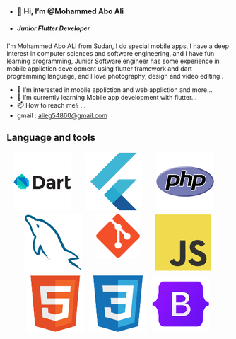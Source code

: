 - ### 👋 Hi, I’m @Mohammed Abo Ali

- ##### Junior Flutter Developer

I'm Mohammed Abo ALi  from Sudan,  I do special mobile apps, I have a deep interest in computer sciences and software engineering, and I have fun learning programming, Junior Software engineer has some experience in mobile appliction development using flutter framework and dart programming language, and I love photography, design and video editing .


- 👀 I’m interested in mobile appliction and web appliction and more...
- 🌱 I’m currently learning Mobile app development with flutter...
- 📫 How to reach me؟ ...
- gmail : alieg54860@gmail.com



## Language and tools

<p align="center">
<img src="https://raw.githubusercontent.com/devicons/devicon/master/icons/dart/dart-original-wordmark.svg" alt="Dart" height="130" style="vertical-align:top; margin:4px">&nbsp;&nbsp;&nbsp;&nbsp;&nbsp;
<img src="https://raw.githubusercontent.com/devicons/devicon/master/icons/flutter/flutter-original.svg" alt="Flutter" height="130" style="vertical-align:top; margin:4px">&nbsp;&nbsp;&nbsp;&nbsp;&nbsp;
<img src="https://raw.githubusercontent.com/devicons/devicon/master/icons/php/php-original.svg" alt="PHP" height="130" style="vertical-align:top; margin:4px">&nbsp;&nbsp;&nbsp;&nbsp;&nbsp;
<img src="https://raw.githubusercontent.com/devicons/devicon/master/icons/mysql/mysql-original.svg" alt="mysql" height="130" style="vertical-align:top; margin:4px">&nbsp;&nbsp;&nbsp;&nbsp;&nbsp;
<img src="https://raw.githubusercontent.com/devicons/devicon/master/icons/git/git-original.svg" alt="git" height="100" style="vertical-align:top; margin:4px">&nbsp;&nbsp;&nbsp;&nbsp;&nbsp;
<img src="https://raw.githubusercontent.com/devicons/devicon/master/icons/javascript/javascript-original.svg" alt="javascript" height="130"style="vertical-align:top; margin:4px">
<img src="https://raw.githubusercontent.com/devicons/devicon/master/icons/html5/html5-original.svg" alt="html5" height="130"style="vertical-align:top; margin:4px">
<img src="https://raw.githubusercontent.com/devicons/devicon/master/icons/css3/css3-original.svg" alt="css3" height="130"style="vertical-align:top; margin:4px">
<img src="https://raw.githubusercontent.com/devicons/devicon/master/icons/bootstrap/bootstrap-original.svg" alt="bootstrap" height="130"style="vertical-align:top; margin:4px">
</p>
